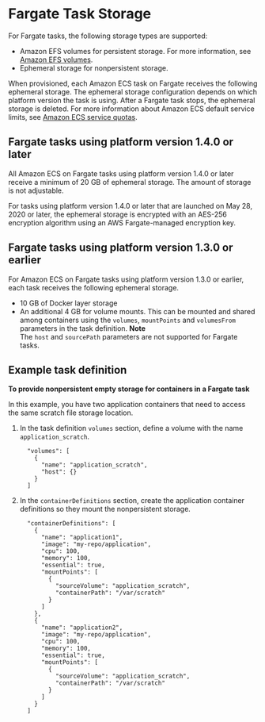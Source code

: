 # Fargate Task Storage<a name="fargate-task-storage"></a>

For Fargate tasks, the following storage types are supported:
+ Amazon EFS volumes for persistent storage\. For more information, see [Amazon EFS volumes](efs-volumes.md)\.
+ Ephemeral storage for nonpersistent storage\.

When provisioned, each Amazon ECS task on Fargate receives the following ephemeral storage\. The ephemeral storage configuration depends on which platform version the task is using\. After a Fargate task stops, the ephemeral storage is deleted\. For more information about Amazon ECS default service limits, see [Amazon ECS service quotas](service-quotas.md)\.

## Fargate tasks using platform version 1\.4\.0 or later<a name="fargate-task-storage-pv14"></a>

All Amazon ECS on Fargate tasks using platform version 1\.4\.0 or later receive a minimum of 20 GB of ephemeral storage\. The amount of storage is not adjustable\.

For tasks using platform version 1\.4\.0 or later that are launched on May 28, 2020 or later, the ephemeral storage is encrypted with an AES\-256 encryption algorithm using an AWS Fargate\-managed encryption key\.

## Fargate tasks using platform version 1\.3\.0 or earlier<a name="fargate-task-storage-pv13"></a>

For Amazon ECS on Fargate tasks using platform version 1\.3\.0 or earlier, each task receives the following ephemeral storage\.
+ 10 GB of Docker layer storage
+ An additional 4 GB for volume mounts\. This can be mounted and shared among containers using the `volumes`, `mountPoints` and `volumesFrom` parameters in the task definition\.
**Note**  
The `host` and `sourcePath` parameters are not supported for Fargate tasks\.

## Example task definition<a name="fargate-task-storage-example"></a>

**To provide nonpersistent empty storage for containers in a Fargate task**

In this example, you have two application containers that need to access the same scratch file storage location\.

1. In the task definition `volumes` section, define a volume with the name `application_scratch`\.

   ```
     "volumes": [
       {
         "name": "application_scratch",
         "host": {}
       }
     ]
   ```

1. In the `containerDefinitions` section, create the application container definitions so they mount the nonpersistent storage\.

   ```
     "containerDefinitions": [
       {
         "name": "application1",
         "image": "my-repo/application",
         "cpu": 100,
         "memory": 100,
         "essential": true,
         "mountPoints": [
           {
             "sourceVolume": "application_scratch",
             "containerPath": "/var/scratch"
           }
         ]
       },
       {
         "name": "application2",
         "image": "my-repo/application",
         "cpu": 100,
         "memory": 100,
         "essential": true,
         "mountPoints": [
           {
             "sourceVolume": "application_scratch",
             "containerPath": "/var/scratch"
           }
         ]
       }
     ]
   ```